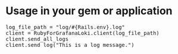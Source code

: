 
# Usage in your gem or application
<pre>
log_file_path = "log/#{Rails.env}.log"
client = RubyForGrafanaLoki.client(log_file_path)
client.send_all_logs
client.send_log("This is a log message.")
</pre>